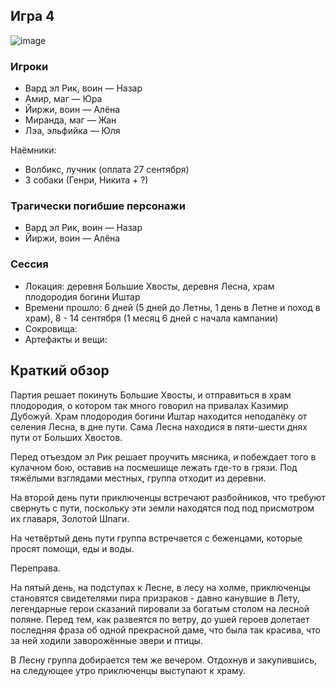 ## Игра 4
![image](https://github.com/8kto/ttrpg-recaps/assets/18572703/d5a12ce8-6ea0-4502-8036-ff334f4a758d)


### Игроки
* Вард эл Рик, воин — Назар
* Амир, маг — Юра
* Йиржи, воин — Алёна
* Миранда, маг — Жан
* Лэа, эльфийка — Юля

Наёмники:
* Волбикс, лучник (оплата 27 сентября)
* 3 собаки (Генри, Никита + ?)


### Трагически погибшие персонажи
* Вард эл Рик, воин — Назар
* Йиржи, воин — Алёна


### Сессия
* Локация: деревня Большие Хвосты, деревня Лесна, храм плодородия богини Иштар
* Времени прошло: 6 дней (5 дней до Летны, 1 день в Летне и поход в храм), 8 - 14 сентября (1 месяц 6 дней с начала кампании)
* Сокровища: 
* Артефакты и вещи: 
  

## Краткий обзор
Партия решает покинуть Большие Хвосты, и отправиться в храм плодородия, о котором так много говорил на привалах Казимир Дубожуй. Храм плодородия богини Иштар находится неподалёку от селения Лесна, в дне пути. Сама Лесна находися в пяти-шести днях пути от Больших Хвостов.

Перед отъездом эл Рик решает проучить мясника, и побеждает того в кулачном бою, оставив на посмешище лежать где-то в грязи. Под тяжёлыми взглядами местных, группа отходит из деревни.

На второй день пути приключенцы встречают разбойников, что требуют свернуть с пути, поскольку эти земли находятся под под присмотром их главаря, Золотой Шпаги.

На четвёртый день пути группа встречается с беженцами, которые просят помощи, еды и воды.

Переправа.

На пятый день, на подступах к Лесне, в лесу на холме, приключенцы становятся свидетелями пира призраков - давно канувшие в Лету, легендарные герои сказаний пировали за богатым столом на лесной поляне.
Перед тем, как развеятся по ветру, до ушей героев долетает последняя фраза об одной прекрасной даме, что была так красива, что за ней ходили заворожённые звери и птицы.

В Лесну группа добирается тем же вечером. Отдохнув и закупившись, на следующее утро приключенцы выступают к храму.


